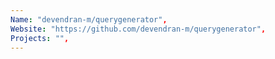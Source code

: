 ```yaml
--- 
Name: "devendran-m/querygenerator", 
Website: "https://github.com/devendran-m/querygenerator", 
Projects: "",
--- 
```

<!--lang:en--> 

<!--lang:es--] 

<!--lang:de--] 

<!--lang:fr--] 

<!--lang:pl--] 

<!--lang:uk--] 

[!--lang:*--> 